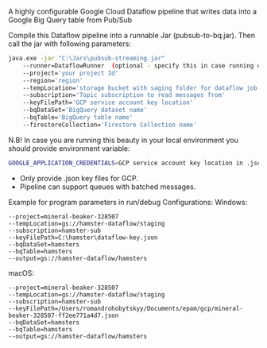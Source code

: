 A highly configurable Google Cloud Dataflow pipeline that writes data into a Google Big Query table from Pub/Sub

Compile this Dataflow pipeline into a runnable Jar (pubsub-to-bq.jar). Then call the jar with following parameters:

```bash
java.exe -jar "C:\Jars\pubsub-streaming.jar" 
    --runner=DataflowRunner  (optional - specify this in case running on GCP)
    --project='your project Id'
    --region='region'
    --tempLocation='storage bucket with saging folder for dataflow job'
    --subscription='Topic subscription to read messages from'
    --keyFilePath='GCP service account key location'
    --bqDataSet='BigQuery dataset name'
    --bqTable='BigQuery table name'
    --firestoreCollection='Firestore Collection name'
```
N.B! In case you are running this beauty in your local environment you should provide environment variable: 
```bash
GOOGLE_APPLICATION_CREDENTIALS=GCP service account key location in .json format
```

- Only provide .json key files for GCP.
- Pipeline can support queues with batched messages.

Example for program parameters in run/debug Configurations:
Windows:
```
--project=mineral-beaker-328507
--tempLocation=gs://hamster-dataflow/staging
--subscription=hamster-sub
--keyFilePath=C:\hamster\dataflow-key.json
--bqDataSet=hamsters
--bqTable=hamsters
--output=gs://hamster-dataflow/hamsters
```

macOS:
```
--project=mineral-beaker-328507
--tempLocation=gs://hamster-dataflow/staging
--subscription=hamster-sub
--keyFilePath=/Users/romandrohobytskyy/Documents/epam/gcp/mineral-beaker-328507-ff2ee771a4d7.json
--bqDataSet=hamsters
--bqTable=hamsters
--output=gs://hamster-dataflow/hamsters
```